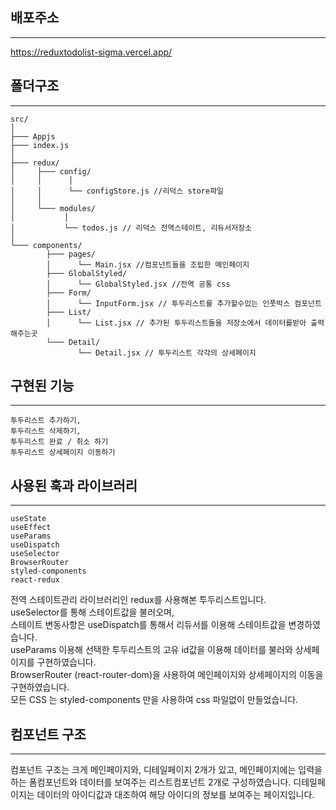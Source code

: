 ## 배포주소
------
https://reduxtodolist-sigma.vercel.app/


## 폴더구조
-----

```
src/
│
├─── Appjs   
├─── index.js  
│
├─── redux/  
│     ├─── config/
│     │      │
│     │      └── configStore.js //리덕스 store파일
│     │
│     └─── modules/
│           │
│           └── todos.js // 리덕스 전역스테이트, 리듀서저장소
│
└─── components/
        ├─── pages/
        │      └── Main.jsx //컴포넌트들을 조립한 메인페이지
        ├─── GlobalStyled/
        │      └── GlobalStyled.jsx //전역 공통 css 
        ├─── Form/
        │      └── InputForm.jsx // 투두리스트를 추가할수있는 인풋박스 컴포넌트
        ├─── List/
        │      └── List.jsx // 추가된 투두리스트들을 저장소에서 데이터를받아 출력해주는곳
        └─── Detail/
               └── Detail.jsx // 투두리스트 각각의 상세페이지

```

## 구현된 기능
----
```
투두리스트 추가하기, 
투두리스트 삭제하기,
투두리스트 완료 / 취소 하기
투두리스트 상세페이지 이동하기
```

## 사용된 훅과 라이브러리
------
```
useState
useEffect
useParams
useDispatch
useSelector
BrowserRouter
styled-components
react-redux
```


전역 스테이트관리 라이브러리인 redux를 사용해본 투두리스트입니다.  
useSelector를 통해 스테이트값을 불러오며,  
스테이트 변동사항은 useDispatch를 통해서 리듀서를 이용해 스테이트값을 변경하였습니다.  
useParams 이용해 선택한 투두리스트의 고유 id값을 이용해 데이터를 불러와 상세페이지를 구현하였습니다.  
BrowserRouter (react-router-dom)을 사용하여 메인페이지와 상세페이지의 이동을 구현하였습니다.  
모든 CSS 는 styled-components 만을 사용하여 css 파일없이 만들었습니다.


## 컴포넌트 구조
---------
컴포넌트 구조는 크게 메인페이지와, 디테일페이지 2개가 있고, 
메인페이지에는 입력을 하는 폼컴포넌트와 데이터를 보여주는 리스트컴포넌트 2개로 구성하였습니다.
디테일페이지는 데이터의 아이디값과 대조하여 해당 아이디의 정보를 보여주는 페이지입니다.



